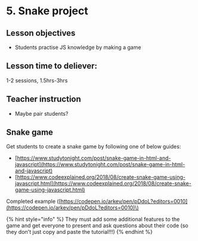 # 5. Snake project

## Lesson objectives

* Students practise JS knowledge by making a game

## Lesson time to deliever:

1-2 sessions, 1.5hrs-3hrs

## Teacher instruction

* Maybe pair students?

## Snake game

Get students to create a snake game by following one of below guides:

* [https://www.studytonight.com/post/snake-game-in-html-and-javascript](https://www.studytonight.com/post/snake-game-in-html-and-javascript)
* [https://www.codeexplained.org/2018/08/create-snake-game-using-javascript.html](https://www.codeexplained.org/2018/08/create-snake-game-using-javascript.html) 

Completed example \([https://codepen.io/arkev/pen/pDdoL?editors=0010](https://codepen.io/arkev/pen/pDdoL?editors=0010)\)

{% hint style="info" %}
They must add some additional features to the game and get everyone to present and ask questions about their code \(so they don't just copy and paste the tutorial!!!\)
{% endhint %}





